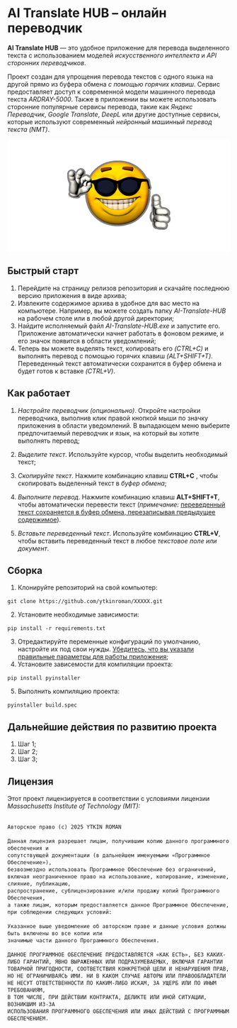 # AI Translate HUB – онлайн переводчик

**AI Translate HUB** — это удобное приложение для перевода выделенного текста с использованием моделей *искусственного интеллекта* и *API сторонних переводчиков*. 

Проект создан для упрощения перевода текстов с одного языка на другой прямо из буфера обмена *с помощью горячих клавиш*. Сервис предоставляет доступ к современной модели машинного перевода текста *ARDRAY-5000*. Также в приложении вы можете использовать сторонние популярные сервисы перевода, такие как *Яндекс Переводчик*, *Google Translate*, *DeepL* или другие доступные сервисы, которые используют современный *нейронный машинный перевод текста (NMT)*.

![Images](github_images/img_01.png)


## Быстрый старт
1. Перейдите на страницу релизов репозитория и скачайте последнюю версию приложения в виде архива;
2. Извлеките содержимое архива в удобное для вас место на компьютере. Например, вы можете создать папку *AI-Translate-HUB* на рабочем столе или в любой другой директории;
3. Найдите исполняемый файл *AI-Translate-HUB.exe* и запустите его. Приложение автоматически начнет работать в фоновом режиме, и его значок появится в области уведомлений;
4. Теперь вы можете выделять текст, копировать его *(CTRL+C)* и выполнять перевод с помощью горячих клавиш *(ALT+SHIFT+T)*. Переведенный текст автоматически сохранится в буфер обмена и будет готов к вставке *(CTRL+V)*.


## Как работает
1. *Настройте переводчик (опционально)*. Откройте настройки переводчика, выполнив клик правой кнопкой мыши по значку приложения в области уведомлений. В выпадающем меню выберите предпочитаемый переводчик и язык, на который вы хотите выполнять перевод;

2. *Выделите текст*. Используйте курсор, чтобы выделить необходимый текст;

3. *Скопируйте текст*. Нажмите комбинацию клавиш **CTRL+C** , чтобы скопировать выделенный текст в *буфер обмена*;

4. *Выполните перевод*. Нажмите комбинацию клавиш **ALT+SHIFT+T**, чтобы автоматически перевести текст (*примечание:* <ins>переведенный текст сохраняется в буфер обмена, перезаписывая предыдущее содержимое</ins>).

5. *Вставьте переведенный текст*. Используйте комбинацию **CTRL+V**, чтобы вставить переведенный текст в любое *текстовое поле или документ*.


## Сборка
1. Клонируйте репозиторий на свой компьютер:
```
git clone https://github.com/ytkinroman/XXXXX.git
```
2. Установите необходимые зависимости:
```
pip install -r requirements.txt
```
3. Отредактируйте переменные конфигураций по умолчанию, настройте их под свои нужды. <ins>Убедитесь, что вы указали правильные параметры для работы приложения</ins>;
4. Установите зависемости для компиляции проекта:
```
pip install pyinstaller
```
5. Выполнить компиляцию проекта:
```
pyinstaller build.spec
```


## Дальнейшие действия по развитию проекта
1. Шаг 1;
2. Шаг 2;
3. Шаг 3;


## Лицензия
Этот проект лицензируется в соответствии с условиями лицензии *Massachusetts Institute of Technology (MIT):*
```Лицензия Массачусетского технологического института

Авторское право (c) 2025 YTKIN ROMAN

Данная лицензия разрешает лицам, получившим копию данного программного обеспечения и
сопутствующей документации (в дальнейшем именуемыми «Программное Обеспечение»),
безвозмездно использовать Программное Обеспечение без ограничений,
включая неограниченное право на использование, копирование, изменение, слияние, публикацию,
распространение, сублицензирование и/или продажу копий Программного Обеспечения,
а также лицам, которым предоставляется данное Программное Обеспечение, при соблюдении следующих условий:

Указанное выше уведомление об авторском праве и данные условия должны быть включены во все копии или
значимые части данного Программного Обеспечения.

ДАННОЕ ПРОГРАММНОЕ ОБЕСПЕЧЕНИЕ ПРЕДОСТАВЛЯЕТСЯ «КАК ЕСТЬ», БЕЗ КАКИХ-
ЛИБО ГАРАНТИЙ, ЯВНО ВЫРАЖЕННЫХ ИЛИ ПОДРАЗУМЕВАЕМЫХ, ВКЛЮЧАЯ ГАРАНТИИ
ТОВАРНОЙ ПРИГОДНОСТИ, СООТВЕТСТВИЯ КОНКРЕТНОЙ ЦЕЛИ И НЕНАРУШЕНИЯ ПРАВ,
НО НЕ ОГРАНИЧИВАЯСЬ ИМИ. НИ В КАКОМ СЛУЧАЕ АВТОРЫ ИЛИ ПРАВООБЛАДАТЕЛИ
НЕ НЕСУТ ОТВЕТСТВЕННОСТИ ПО КАКИМ-ЛИБО ИСКАМ, ЗА УЩЕРБ ИЛИ ПО ИНЫМ ТРЕБОВАНИЯМ,
В ТОМ ЧИСЛЕ, ПРИ ДЕЙСТВИИ КОНТРАКТА, ДЕЛИКТЕ ИЛИ ИНОЙ СИТУАЦИИ, ВОЗНИКШИМ ИЗ-ЗА 
ИСПОЛЬЗОВАНИЯ ПРОГРАММНОГО ОБЕСПЕЧЕНИЯ ИЛИ ИНЫХ ДЕЙСТВИЙ С ПРОГРАММНЫМ ОБЕСПЕЧЕНИЕМ.
```
